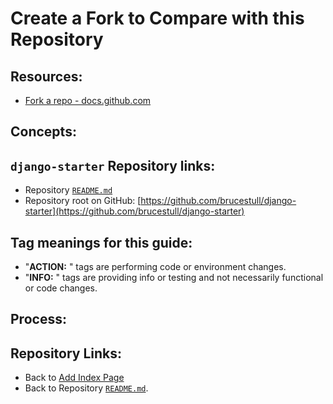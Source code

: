 # Create a Fork to Compare with this Repository

## Resources:
* [Fork a repo - docs.github.com](https://docs.github.com/en/get-started/quickstart/fork-a-repo)

## Concepts:


## `django-starter` Repository links:
* Repository [`README.md`](../README.md)
* Repository root on GitHub: [https://github.com/brucestull/django-starter](https://github.com/brucestull/django-starter)

## Tag meanings for this guide:
* "**ACTION:** " tags are performing code or environment changes.
* "**INFO:** " tags are providing info or testing and not necessarily functional or code changes.


## Process:







## Repository Links:
* Back to [Add Index Page](./05_add_index_page.md)
* Back to Repository [`README.md`](../README.md).
